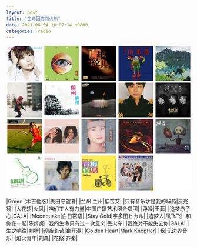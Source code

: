 ```yaml
---
layout: post
title: "生命因你而火热"
date: 2021-08-04 16:07:14 +0800
categories: radio
---
```

![](images/cover_20210804.jpg)

|Green (木吉他版)|麦田守望者|
|兰州 兰州|低苦艾|
|只有音乐才是我的解药|反光镜|
|大花轿|火风|
|咱们工人有力量|中国广播艺术团合唱团|
|浮躁|王菲|
|追梦赤子心|GALA|
|Moonquake|白日密语|
|Stay Gold|宇多田ヒカル|
|追梦人|凤飞飞|
|和你在一起|陈绮贞|
|我的生命只有过一次意义|丢火车|
|我绝对不能失去你|GALA|
|生之响往|刺猬|
|彻夜长谈|崔开潮|
|Golden Heart|Mark Knopfler|
|我|无边界音乐|
|焰火青年|刘森|
|花祭|齐秦|


